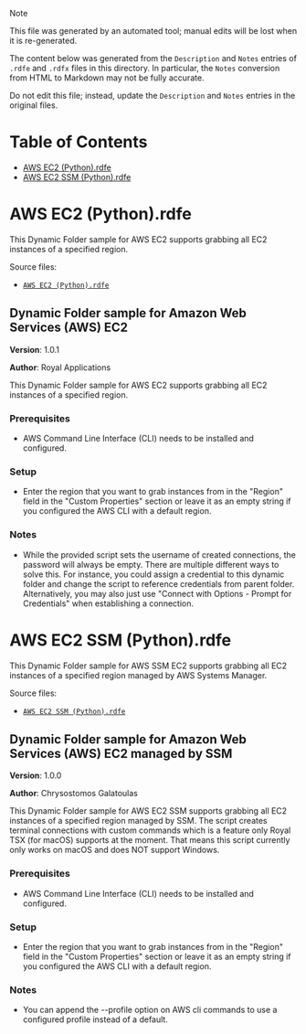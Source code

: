 > [!NOTE]
>
> This file was generated by an automated tool; manual edits will be lost when it is re-generated.
>
> The content below was generated from the `Description` and `Notes` entries of `.rdfe` and `.rdfx` files in this directory.
> In particular, the `Notes` conversion from HTML to Markdown may not be fully accurate.
>
> Do not edit this file; instead, update the `Description` and `Notes` entries in the original files.

# Table of Contents

- [AWS EC2 (Python).rdfe](#toc-AWS-EC2-Python-rdfe)
- [AWS EC2 SSM (Python).rdfe](#toc-AWS-EC2-SSM-Python-rdfe)

# <a name="toc-AWS-EC2-Python-rdfe"></a> AWS EC2 (Python).rdfe

This Dynamic Folder sample for AWS EC2 supports grabbing all EC2 instances of a specified region.

Source files:

- [`AWS EC2 (Python).rdfe`](./AWS%20EC2%20%28Python%29.rdfe)

## **Dynamic Folder sample for Amazon Web Services (AWS) EC2**

**Version**: 1.0.1

**Author**: Royal Applications

This Dynamic Folder sample for AWS EC2 supports grabbing all EC2 instances of a specified region.

### **Prerequisites**

- AWS Command Line Interface (CLI) needs to be installed and configured.

### **Setup**

- Enter the region that you want to grab instances from in the "Region" field in the "Custom Properties" section or leave it as an empty string if you configured the AWS CLI with a default region.

### **Notes**

- While the provided script sets the username of created connections, the password will always be empty. There are multiple different ways to solve this. For instance, you could assign a credential to this dynamic folder and change the script to reference credentials from parent folder. Alternatively, you may also just use "Connect with Options - Prompt for Credentials" when establishing a connection.

# <a name="toc-AWS-EC2-SSM-Python-rdfe"></a> AWS EC2 SSM (Python).rdfe

This Dynamic Folder sample for AWS SSM EC2 supports grabbing all EC2 instances of a specified region managed by AWS Systems Manager.

Source files:

- [`AWS EC2 SSM (Python).rdfe`](./AWS%20EC2%20SSM%20%28Python%29.rdfe)

## **Dynamic Folder sample for Amazon Web Services (AWS) EC2 managed by SSM**

**Version**: 1.0.0

**Author**: Chrysostomos Galatoulas

This Dynamic Folder sample for AWS EC2 SSM supports grabbing all EC2 instances of a specified region managed by SSM. The script creates terminal connections with custom commands which is a feature only Royal TSX (for macOS) supports at the moment. That means this script currently only works on macOS and does NOT support Windows.

### **Prerequisites**

- AWS Command Line Interface (CLI) needs to be installed and configured.

### **Setup**

- Enter the region that you want to grab instances from in the "Region" field in the "Custom Properties" section or leave it as an empty string if you configured the AWS CLI with a default region.

### **Notes**

- You can append the --profile option on AWS cli commands to use a configured profile instead of a default.


